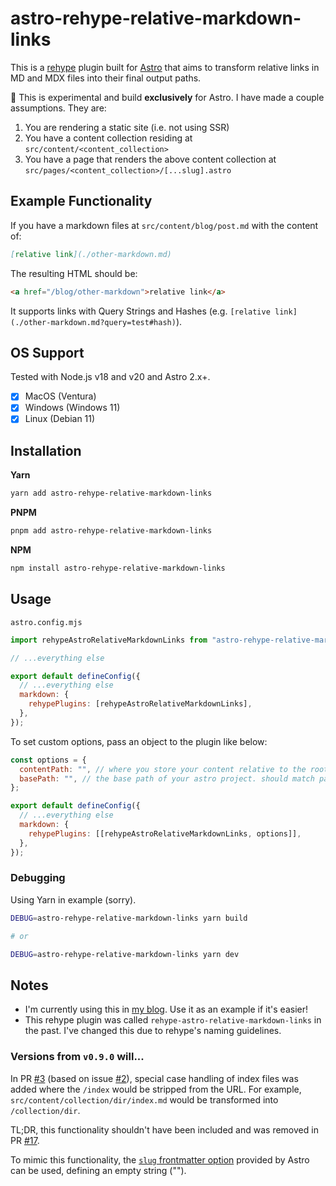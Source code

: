 # astro-rehype-relative-markdown-links

This is a [rehype](https://github.com/rehypejs/rehype) plugin built for [Astro](https://astro.build/) that aims to
transform relative links in MD and MDX files into their final output paths.

🚨 This is experimental and build **exclusively** for Astro. I have made a couple assumptions. They are:

1. You are rendering a static site (i.e. not using SSR)
2. You have a content collection residing at `src/content/<content_collection>`
3. You have a page that renders the above content collection at `src/pages/<content_collection>/[...slug].astro`

## Example Functionality

If you have a markdown files at `src/content/blog/post.md` with the content of:

```markdown
[relative link](./other-markdown.md)
```

The resulting HTML should be:

```html
<a href="/blog/other-markdown">relative link</a>
```

It supports links with Query Strings and Hashes (e.g. `[relative link](./other-markdown.md?query=test#hash)`).

## OS Support

Tested with Node.js v18 and v20 and Astro 2.x+.

- [x] MacOS (Ventura)
- [x] Windows (Windows 11)
- [x] Linux (Debian 11)

## Installation

**Yarn**

```bash
yarn add astro-rehype-relative-markdown-links
```

**PNPM**

```bash
pnpm add astro-rehype-relative-markdown-links
```

**NPM**

```bash
npm install astro-rehype-relative-markdown-links
```

## Usage

`astro.config.mjs`

```js
import rehypeAstroRelativeMarkdownLinks from "astro-rehype-relative-markdown-links";

// ...everything else

export default defineConfig({
  // ...everything else
  markdown: {
    rehypePlugins: [rehypeAstroRelativeMarkdownLinks],
  },
});
```

To set custom options, pass an object to the plugin like below:

```js
const options = {
  contentPath: "", // where you store your content relative to the root directory. default: 'src/content'
  basePath: "", // the base path of your astro project. should match path passed in astro config (https://docs.astro.build/en/reference/configuration-reference/#base). default: '/'
};

export default defineConfig({
  // ...everything else
  markdown: {
    rehypePlugins: [[rehypeAstroRelativeMarkdownLinks, options]],
  },
});
```

### Debugging

Using Yarn in example (sorry).

```bash
DEBUG=astro-rehype-relative-markdown-links yarn build

# or

DEBUG=astro-rehype-relative-markdown-links yarn dev
```

## Notes

- I'm currently using this in [my blog](https://github.com/vernak2539/words-byvernacchia). Use it as an example if it's easier!
- This rehype plugin was called `rehype-astro-relative-markdown-links` in the past. I've changed this due to rehype's naming guidelines.

### Versions from `v0.9.0` will...

In PR [#3](https://github.com/vernak2539/astro-rehype-relative-markdown-links/pull/3) (based on issue
[#2](https://github.com/vernak2539/astro-rehype-relative-markdown-links/pull/3)), special case handling of index files
was added where the `/index` would be stripped from the URL. For example, `src/content/collection/dir/index.md` would
be transformed into `/collection/dir`.

TL;DR, this functionality shouldn't have been included and was removed in PR [#17](https://github.com/vernak2539/astro-rehype-relative-markdown-links/pull/17).

To mimic this functionality, the [`slug` frontmatter option](https://docs.astro.build/en/guides/content-collections/#defining-custom-slugs)
provided by Astro can be used, defining an empty string ("").
